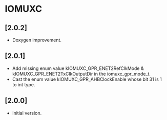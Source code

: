 # IOMUXC

## [2.0.2]

- Doxygen improvement.

## [2.0.1]

- Add missing enum value kIOMUXC_GPR_ENET2RefClkMode & kIOMUXC_GPR_ENET2TxClkOutputDir in the iomuxc_gpr_mode_t.
- Cast the enum value kIOMUXC_GPR_AHBClockEnable whose bit 31 is 1 to int type.

## [2.0.0]

- initial version.
